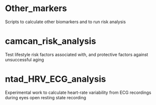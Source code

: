 # Other_markers
Scripts to calculate other biomarkers and to run risk analysis
# camcan_risk_analysis
Test lifestyle risk factors associated with, and protective factors against unsuccessful aging
# ntad_HRV_ECG_analysis
Experimental work to calculate heart-rate variability from ECG recordings during eyes open resting state recording
